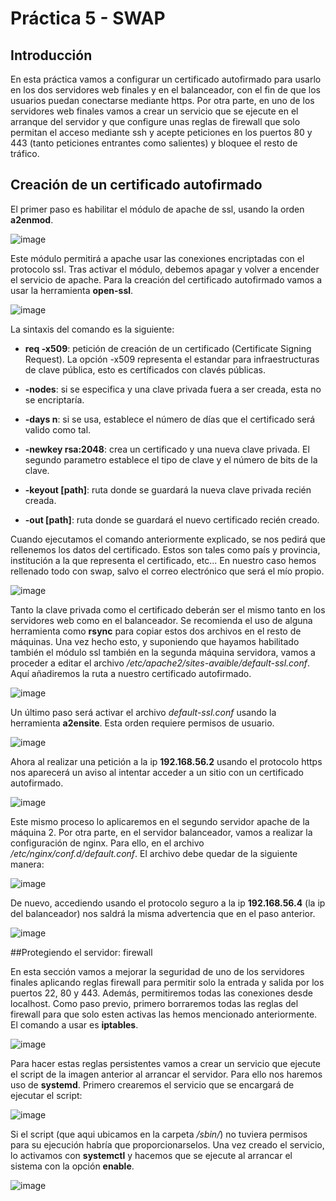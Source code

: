 # Práctica 5 - SWAP
## Introducción

En esta práctica vamos a configurar un certificado autofirmado para usarlo en los dos servidores web finales y en el balanceador, con el fin de que los usuarios puedan conectarse mediante https. Por otra parte, en uno de los servidores web finales vamos a crear un servicio que se ejecute en el arranque del servidor y que configure unas reglas de firewall que solo permitan el acceso mediante ssh y acepte peticiones en los puertos 80 y 443 (tanto peticiones entrantes como salientes) y bloquee el resto de tráfico.

## Creación de un certificado autofirmado

El primer paso es habilitar el módulo de apache de ssl, usando la orden **a2enmod**.

![image](https://github.com/JoseAntonioMHerrera/SWAP_2019/blob/master/practica4/img/SWAP4_1.png)

Este módulo permitirá a apache usar las conexiones encriptadas con el protocolo ssl. Tras activar el módulo, debemos apagar y volver a encender el servicio de apache. Para la creación del certificado autofirmado vamos a usar la herramienta **open-ssl**.

![image](https://github.com/JoseAntonioMHerrera/SWAP_2019/blob/master/practica4/img/SWAP4_2.png)

La sintaxis del comando es la siguiente:

  - **req -x509**: petición de creación de un certificado (Certificate Signing Request). La opción -x509 representa el estandar para infraestructuras de clave pública, esto es certíficados con clavés públicas.
  
  - **-nodes**: si se especifica y una clave privada fuera a ser creada, esta no se encriptaría.
  
  - **-days n**: si se usa, establece el número de días que el certificado será valido como tal.
  
  - **-newkey rsa:2048**: crea un certificado y una nueva clave privada. El segundo parametro establece el tipo de clave y el número de bits de la clave.
  
  - **-keyout [path]**: ruta donde se guardará la nueva clave privada recién creada.
  
  - **-out [path]**: ruta donde se guardará el nuevo certificado recién creado.
  
Cuando ejecutamos el comando anteriormente explicado, se nos pedirá que rellenemos los datos del certificado. Estos son tales como país y provincia, institución a la que representa el certificado, etc... En nuestro caso hemos rellenado todo con swap, salvo el correo electrónico que será el mío propio.

![image](https://github.com/JoseAntonioMHerrera/SWAP_2019/blob/master/practica4/img/SWAP4_3.png)

Tanto la clave privada como el certificado deberán ser el mismo tanto en los servidores web como en el balanceador. Se recomienda el uso de alguna herramienta como **rsync** para copiar estos dos archivos en el resto de máquinas. Una vez hecho esto, y suponiendo que hayamos habilitado también el módulo ssl también en la segunda máquina servidora, vamos a proceder a editar el archivo */etc/apache2/sites-avaible/default-ssl.conf*. Aquí añadiremos la ruta a nuestro certificado autofirmado.

![image](https://github.com/JoseAntonioMHerrera/SWAP_2019/blob/master/practica4/img/SWAP4_4.png)

Un último paso será activar el archivo *default-ssl.conf* usando la herramienta **a2ensite**. Esta orden requiere permisos de usuario.

![image](https://github.com/JoseAntonioMHerrera/SWAP_2019/blob/master/practica4/img/SWAP4_5.png)

Ahora al realizar una petición a la ip **192.168.56.2** usando el protocolo https nos aparecerá un aviso al intentar acceder a un sitio con un certificado autofirmado.

![image](https://github.com/JoseAntonioMHerrera/SWAP_2019/blob/master/practica4/img/SWAP4_6.png)

Este mismo proceso lo aplicaremos en el segundo servidor apache de la máquina 2. Por otra parte, en el servidor balanceador, vamos a realizar la configuración de nginx. Para ello, en el archivo */etc/nginx/conf.d/default.conf*. El archivo debe quedar de la siguiente manera:


![image](https://github.com/JoseAntonioMHerrera/SWAP_2019/blob/master/practica4/img/SWAP4_9.png)


De nuevo, accediendo usando el protocolo seguro a la ip **192.168.56.4** (la ip del balanceador) nos saldrá la misma advertencia que en el paso anterior.

![image](https://github.com/JoseAntonioMHerrera/SWAP_2019/blob/master/practica4/img/SWAP4_10.png)

##Protegiendo el servidor: firewall

En esta sección vamos a mejorar la seguridad de uno de los servidores finales aplicando reglas firewall para permitir solo la entrada y salida por los puertos 22, 80 y 443. Además, permitiremos todas las conexiones desde localhost. Como paso previo, primero borraremos todas las reglas del firewall para que solo esten activas las hemos mencionado anteriormente. El comando a usar es **iptables**.

![image](https://github.com/JoseAntonioMHerrera/SWAP_2019/blob/master/practica4/img/SWAP4_17.png)

Para hacer estas reglas persistentes vamos a crear un servicio que ejecute el script de la imagen anterior al arrancar el servidor. Para ello nos haremos uso de **systemd**. Primero crearemos el servicio que se encargará de ejecutar el script:

![image](https://github.com/JoseAntonioMHerrera/SWAP_2019/blob/master/practica4/img/SWAP4_21.png)

Si el script (que aqui ubicamos en la carpeta */sbin/*) no tuviera permisos para su ejecución habría que proporcionarselos. Una vez creado el servicio, lo activamos con **systemctl** y hacemos que se ejecute al arrancar el sistema con la opción **enable**. 

![image](https://github.com/JoseAntonioMHerrera/SWAP_2019/blob/master/practica4/img/SWAP4_18.png)
